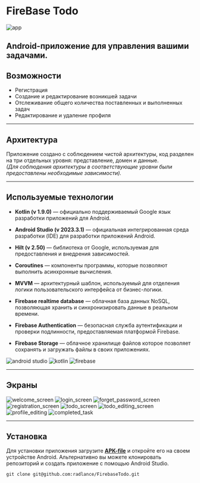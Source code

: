 # FireBase Todo

![app](https://camo.githubusercontent.com/323ef51f2f921bd312c333ac04eafb8deb8e1322c43bcae4a3d1e608c20a00a4/68747470733a2f2f696d672e736869656c64732e696f2f7374617469632f76313f7374796c653d666f722d7468652d6261646765266d6573736167653d416e64726f696426636f6c6f723d333441383533266c6f676f3d416e64726f6964266c6f676f436f6c6f723d464646464646266c6162656c3d)


Android-приложение для управления вашими задачами.
---

## Возможности

+ Регистрация
+ Создание и редактирование возникшей задачи
+ Отслеживание общего количества поставленных и выполненных задач
+ Редактирование и удаление профиля

---

## Архитектура

Приложение создано с соблюдением чистой архитектуры,
код разделен на три отдельных уровня:
представление, домен и данные.   
*(Для соблюдения архитектуры в соответствующие уровни были предоставлены необходимые зависимости).*

---

## Используемые технологии

+ **Kotlin (v 1.9.0)** — официально поддерживаемый Google язык
  разработки приложений для Android.

+ **Android Studio (v 2023.3.1)** — официальная интегрированная среда
  разработки (IDE) для разработки приложений Android.


+ **Hilt (v 2.50)** — библиотека от Google,
  используемая для предоставления и внедрения зависимостей.


+ **Coroutines** — компоненты программы,
  которые позволяют выполнить асинхронные вычисления.


+ **MVVM** — архитектурный шаблон,
  используемый для отделения логики пользовательского интерфейса от
  бизнес-логики.


+ **Firebase realtime database** — облачная база данных NoSQL, позволяющая хранить и синхронизировать данные в реальном времени.


+ **Firebase Authentication** — безопасная служба аутентификации и проверки подлинности, предоставляемая платформой Firebase.


+ **Firebase Storage** — облачное хранилище файлов которое позволяет сохранять и загружать файлы в своих приложениях.


![android studio](https://camo.githubusercontent.com/2d397c08eedc8787ef2a85a6a4b391f62d5ef4d89c527e49bc9f3a0b8c54136f/68747470733a2f2f696d672e736869656c64732e696f2f7374617469632f76313f7374796c653d666f722d7468652d6261646765266d6573736167653d416e64726f69642b53747564696f26636f6c6f723d323232323232266c6f676f3d416e64726f69642b53747564696f266c6f676f436f6c6f723d334444433834266c6162656c3d)
![kotlin](https://camo.githubusercontent.com/d3d1086af5c2cc9b242b19407152596a33d4ee77f4c2c76f561ba14a2ee8abe0/68747470733a2f2f696d672e736869656c64732e696f2f7374617469632f76313f7374796c653d666f722d7468652d6261646765266d6573736167653d4b6f746c696e26636f6c6f723d374635324646266c6f676f3d4b6f746c696e266c6f676f436f6c6f723d464646464646266c6162656c3d)
![firebase](https://camo.githubusercontent.com/9c4b110c7977131a59a02a124ac54ceb886350e439fde6da5c845b708eba35f8/68747470733a2f2f696d672e736869656c64732e696f2f7374617469632f76313f7374796c653d666f722d7468652d6261646765266d6573736167653d466972656261736526636f6c6f723d323232323232266c6f676f3d4669726562617365266c6f676f436f6c6f723d464643413238266c6162656c3d)

---

## Экраны

![welcome_screen](screenshots/welcome_screen.jpg)
![login_screen](screenshots/login_screen.jpg)
![forget_password_screen](screenshots/forget_password_screen.jpg)
![registration_screen](screenshots/registration_screen.jpg)
![todo_screen](screenshots/todo_screen.jpg)
![todo_editing_screen](screenshots/todo_editing_screen.jpg)
![profile_editing](screenshots/profile_editing.jpg)
![completed_task](screenshots/completed_task.jpg)

 
---

## Установка

Для установки приложения загрузите **[APK-file](https://github.com/radlance/FirebaseTodo/raw/master/app/release/app-release.apk)**
и откройте его на своем устройстве Android.
Альтернативно вы можете
клонировать репозиторий и создать приложение с помощью Android Studio.

```
git clone git@github.com:radlance/FirebaseTodo.git
```

